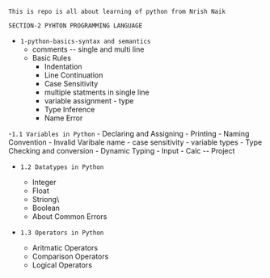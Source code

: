 `This is repo is all about learning of python from Nrish Naik`

`SECTION-2 PYHTON PROGRAMMING LANGUAGE`
   - `1-python-basics-syntax and semantics`
        - comments -- single and multi line
        - Basic Rules
            - Indentation
            - Line Continuation
            - Case Sensitivity
            - multiple statments in single line
            - variable assignment - type
            - Type Inference
            - Name Error

   -`1.1 Variables in Python`
     - Declaring and Assigning
     - Printing
     - Naming Convention
     - Invalid Varibale name
     - case sensitivity
     - variable types
     - Type Checking and conversion
     - Dynamic Typing
     - Input
     - Calc -- Project

   - `1.2 Datatypes in Python`
        - Integer
        - Float
        - Striong\
        - Boolean
        - About Common Errors

   - `1.3 Operators in Python` 
        - Aritmatic Operators
        - Comparison Operators
        - Logical Operators
